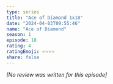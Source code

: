 ```yaml
---
type: series
title: "Ace of Diamond 1x18"
date: "2024-04-03T09:55:46"
name: "Ace of Diamond"
season: 1
episode: 18
rating: 4
ratingEmoji: ⭐️⭐️⭐️⭐️
share: false
---
```


*[No review was written for this episode]*
